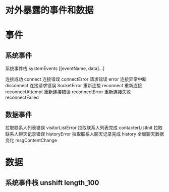 # 对外暴露的事件和数据

# 事件

## 系统事件

系统事件栈 systemEvents [[eventName, data]...]

连接成功 connect
连接错误 connectError
请求错误 error
连接异常中断 disconnect
连接请求错误 SocketError
重新连接 reconnect
重新连接 reconnectAttempt
重新连接错误 reconnectError
重新连接失败 reconnectFailed

## 数据事件

拉取联系人列表错误 visitorListError
拉取联系人列表完成 contacterListInit
拉取联系人聊天记录错误 historyError
拉取联系人聊天记录完成 history
全局聊天数据变化 msgContentChange

# 数据

## 系统事件栈 unshift length_100
